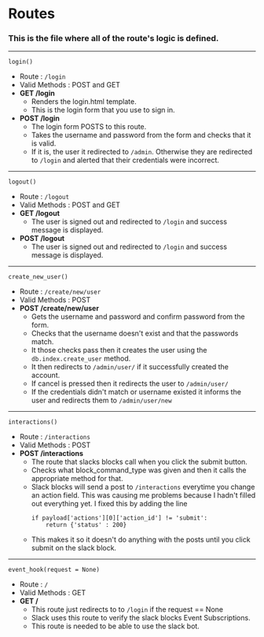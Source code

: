 # Routes  
### This is the file where all of the route's logic is defined.  
---
`login()`  
- Route : `/login`  
- Valid Methods : POST and GET
- **GET /login**
    - Renders the login.html template.  
    - This is the login form that you use to sign in.  
- **POST /login**  
    - The login form POSTS to this route.  
    - Takes the username and password from the form and checks that it is valid.  
    - If it is, the user it redirected to `/admin`. Otherwise they are redirected to `/login` and alerted that their credentials were incorrect.  
---
`logout()`  
- Route : `/logout`  
- Valid Methods : POST and GET  
- **GET /logout**  
  - The user is signed out and redirected to `/login` and success message is displayed.  
- **POST /logout**  
   - The user is signed out and redirected to `/login` and success message is displayed.  
---
`create_new_user()`  
- Route : `/create/new/user`
- Valid Methods : POST  
- **POST /create/new/user**  
  - Gets the username and password and confirm password from the form.  
  - Checks that the username doesn't exist and that the passwords match.  
  - It those checks pass then it creates the user using the `db.index.create_user` method.  
  - It then redirects to `/admin/user/` if it successfully created the account.  
  - If cancel is pressed then it redirects the user to `/admin/user/`  
  - If the credentials didn't match or username existed it informs the user and redirects them to `/admin/user/new`  
---  
`interactions()`  
- Route : `/interactions`  
- Valid Methods : POST  
- **POST /interactions**  
    - The route that slacks blocks call when you click the submit button.  
    - Checks what block_command_type was given and then it calls the appropriate method for that.  
    - Slack blocks will send a post to `/interactions` everytime you change an action field. This was causing me problems because I hadn't filled out everything yet. I fixed this by adding the line  
        ```
        if payload['actions'][0]['action_id'] != 'submit':
            return {'status' : 200}
        ```
    - This makes it so it doesn't do anything with the posts until you click submit on the slack block.  
---  
`event_hook(request = None)`  
- Route : `/`  
- Valid Methods : GET  
- **GET /**  
    - This route just redirects to to `/login` if the request == None    
    - Slack uses this route to verify the slack blocks Event Subscriptions.  
    - This route is needed to be able to use the slack bot.   